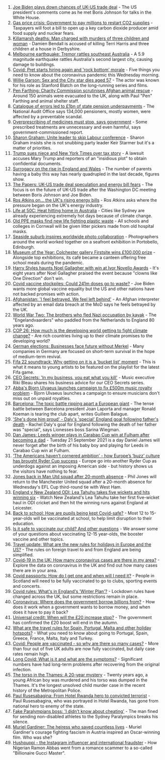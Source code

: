 1. [Joe Biden plays down chances of UK-US trade deal](https://www.bbc.co.uk/news/uk-politics-58646017?at_medium=RSS&at_campaign=KARANGA) - The US president's comments come as he met Boris Johnson for talks in the White House.
2. [Gas price crisis: Government to pay millions to restart CO2 supplies](https://www.bbc.co.uk/news/business-58641394?at_medium=RSS&at_campaign=KARANGA) - Taxpayers will foot a bill to open up a key carbon dioxide producer amid food supply and nuclear fears.
3. [Killamarsh deaths: Man charged with murders of three children and woman](https://www.bbc.co.uk/news/uk-england-derbyshire-58635995?at_medium=RSS&at_campaign=KARANGA) - Damien Bendall is accused of killing Terri Harris and three children at a house in Derbyshire.
4. [Melbourne earthquake: Tremor rattles southeast Australia](https://www.bbc.co.uk/news/world-australia-58646917?at_medium=RSS&at_campaign=KARANGA) - A 5.9 magnitude earthquake rattles Australia's second largest city, causing damage to buildings.
5. [Covid: Pret starts hiring again and 'rock bottom' morale](https://www.bbc.co.uk/news/uk-58643810?at_medium=RSS&at_campaign=KARANGA) - Five things you need to know about the coronavirus pandemic this Wednesday morning.
6. [Willie Garson: Sex and the City star dies aged 57](https://www.bbc.co.uk/news/world-us-canada-58647331?at_medium=RSS&at_campaign=KARANGA) - The actor was known for his role as Stanford Blatch on the long-running series and films.
7. [Pen Farthing: Charity Commission scrutinises Afghan animal rescue](https://www.bbc.co.uk/news/uk-58645719?at_medium=RSS&at_campaign=KARANGA) - Around 150 animals were evacuated to the UK, along with Paul "Pen" Farthing and animal shelter staff.
8. [Catalogue of errors led to £1bn of state pension underpayments](https://www.bbc.co.uk/news/business-58640197?at_medium=RSS&at_campaign=KARANGA) - The National Audit Office says 134,000 pensioners, mostly women, were affected by a preventable scandal.
9. [Overprescribing of medicines must stop, says government](https://www.bbc.co.uk/news/health-58639253?at_medium=RSS&at_campaign=KARANGA) - Some prescribed treatments are unnecessary and even harmful, says government-commissioned report.
10. [Sharon Graham: Unite leader to skip Labour conference](https://www.bbc.co.uk/news/uk-politics-58644894?at_medium=RSS&at_campaign=KARANGA) - Sharon Graham insists she is not snubbing party leader Keir Starmer but it's a matter of priorities.
11. [Trump sues niece and New York Times over tax story](https://www.bbc.co.uk/news/world-us-canada-58630492?at_medium=RSS&at_campaign=KARANGA) - A lawsuit accuses Mary Trump and reporters of an "insidious plot" to obtain confidential documents.
12. [Surrogacy on the rise in England and Wales](https://www.bbc.co.uk/news/uk-58639955?at_medium=RSS&at_campaign=KARANGA) - The number of parents having a baby this way has nearly quadrupled in the last decade, figures show.
13. [The Papers: UK-US trade deal speculation and energy bill fears](https://www.bbc.co.uk/news/blogs-the-papers-58646657?at_medium=RSS&at_campaign=KARANGA) - The focus is on the future of UK-US trade after the Washington DC meeting between Boris Johnson and Joe Biden.
14. [Ros Atkins on... the UK's rising energy bills](https://www.bbc.co.uk/news/world-58644633?at_medium=RSS&at_campaign=KARANGA) - Ros Atkins asks where the pressure began on the UK's energy industry.
15. [Life at 50C: Heat hitting home in Australia](https://www.bbc.co.uk/news/world-australia-58643237?at_medium=RSS&at_campaign=KARANGA) - Cities like Sydney are already experiencing extremely hot days because of climate change.
16. [Old PPE masks find new life fighting plastic waste](https://www.bbc.co.uk/news/science-environment-58638792?at_medium=RSS&at_campaign=KARANGA) - All schools and colleges in Cornwall will be given litter pickers made from old hospital masks.
17. [Seaside suburb inspires worldwide photo collaboration](https://www.bbc.co.uk/news/in-pictures-58545468?at_medium=RSS&at_campaign=KARANGA) - Photographers around the world worked together on a seafront exhibition in Portobello, Edinburgh.
18. [Museum of the Year: Colchester gallery Firstsite wins £100,000 prize](https://www.bbc.co.uk/news/entertainment-arts-58636369?at_medium=RSS&at_campaign=KARANGA) - Alongside top exhibitions, its café became a canteen offering free school meals during the pandemic.
19. [Harry Styles haunts Noel Gallagher with win at Ivor Novello Awards](https://www.bbc.co.uk/news/entertainment-arts-58642759?at_medium=RSS&at_campaign=KARANGA) - It's eight years after Noel Gallagher praised the event because "clowns like One Direction" don't win.
20. [Covid vaccine stockpiles: Could 241m doses go to waste?](https://www.bbc.co.uk/news/world-us-canada-58640297?at_medium=RSS&at_campaign=KARANGA) - Joe Biden wants more global vaccine equality but the US and other nations have not backed promises with action.
21. [Afghanistan: 'I feel betrayed. We feel left behind'](https://www.bbc.co.uk/news/uk-58639895?at_medium=RSS&at_campaign=KARANGA) - An Afghan interpreter affected by an email data breach at the MoD says he feels betrayed by the UK.
22. [World War Two: The brothers who fled Nazi occupation by kayak](https://www.bbc.co.uk/news/uk-england-suffolk-57205877?at_medium=RSS&at_campaign=KARANGA) - The "Engelandvaarders" who paddled from the Netherlands to England 80 years ago.
23. [COP 26: How much is the developing world getting to fight climate change?](https://www.bbc.co.uk/news/57975275?at_medium=RSS&at_campaign=KARANGA) - Are rich countries living up to their climate promises to the developing world?
24. [German elections: Businesses face future without Merkel](https://www.bbc.co.uk/news/58632324?at_medium=RSS&at_campaign=KARANGA) - Many companies in Germany are focused on short-term survival in the hope of medium-term revival.
25. [Fifa 22 soundtrack: Why getting on it is a 'bucket list' moment](https://www.bbc.co.uk/news/newsbeat-58637447?at_medium=RSS&at_campaign=KARANGA) - This is what it means to young artists to be featured on the playlist for the latest Fifa game.
26. [CEO Secrets: 'In my business, you eat what you kill'](https://www.bbc.co.uk/news/business-58598136?at_medium=RSS&at_campaign=KARANGA) - Music executive Riki Bleau shares his business advice for our CEO Secrets series.
27. [Abba's Bjorn Ulvaeus launches campaign to fix £500m music royalty problem](https://www.bbc.co.uk/news/entertainment-arts-58643787?at_medium=RSS&at_campaign=KARANGA) - Bjorn Ulvaeus launches a campaign to ensure musicians don't miss out on unpaid royalties.
28. [Barcelona: The toxic battle ripping apart a European giant](https://www.bbc.co.uk/sport/football/58643421?at_medium=RSS&at_campaign=KARANGA) - The tense battle between Barcelona president Joan Laporta and manager Ronald Koeman is tearing the club apart, writes Guillem Balague.
29. ['She's done him proud' - Daly's 'special' England goal following father's death](https://www.bbc.co.uk/sport/football/58646350?at_medium=RSS&at_campaign=KARANGA) - Rachel Daly's goal for England following the death of her father was "special", says Lionesses boss Sarina Wiegman.
30. [Dan James: Leeds winger plays in Carabao Cup win at Fulham after becoming a dad](https://www.bbc.co.uk/sport/football/58643320?at_medium=RSS&at_campaign=KARANGA) - Tuesday 21 September 2021 is a day Daniel James will never forget after the birth of his baby boy and playing for Leeds in Carabao Cup win at Fulham.
31. [‘The Americans haven’t cornered ambition’ - how Europe’s ‘buzz’ culture has brought Ryder Cup success](https://www.bbc.co.uk/sport/golf/58586293?at_medium=RSS&at_campaign=KARANGA) - Europe go into another Ryder Cup as underdogs against an imposing American side - but history shows us the visitors have nothing to fear.
32. [Jones back in Man Utd squad after 20-month absence](https://www.bbc.co.uk/sport/football/58566906?at_medium=RSS&at_campaign=KARANGA) - Phil Jones will return to the Manchester United squad after a 20-month absence for Wednesday's EFL Cup third-round tie with West Ham.
33. [England v New Zealand ODI: Lea Tahuhu takes five wickets and hits winning six](https://www.bbc.co.uk/sport/av/cricket/58642416?at_medium=RSS&at_campaign=KARANGA) - Watch New Zealand's Lea Tahuhu take her first five-wicket haul in ODI cricket and then hit the winning runs against England at Leicester.
34. [Back to school: How are pupils being kept Covid-safe?](https://www.bbc.co.uk/news/education-51643556?at_medium=RSS&at_campaign=KARANGA) - Most 12 to 15-year-olds will be vaccinated at school, to help limit disruption to their education.
35. [Is it safe to vaccinate our child? And other questions](https://www.bbc.co.uk/news/world-asia-china-51176409?at_medium=RSS&at_campaign=KARANGA) - We answer some of your questions about vaccinating 12-15 year-olds, the booster vaccine and other topics.
36. [Travel update: What are the new rules for holidays in Europe and the US?](https://www.bbc.co.uk/news/explainers-52544307?at_medium=RSS&at_campaign=KARANGA) - The rules on foreign travel to and from England are being simplified.
37. [Covid-19 in the UK: How many coronavirus cases are there in my area?](https://www.bbc.co.uk/news/uk-51768274?at_medium=RSS&at_campaign=KARANGA) - Explore the data on coronavirus in the UK and find out how many cases there are in your area.
38. [Covid passports: How do I get one and when will I need it?](https://www.bbc.co.uk/news/explainers-55718553?at_medium=RSS&at_campaign=KARANGA) - People in Scotland will need to be fully vaccinated to go to clubs, sporting events and concerts.
39. [Covid rules: What's in England's 'Winter Plan'?](https://www.bbc.co.uk/news/explainers-52530518?at_medium=RSS&at_campaign=KARANGA) - Lockdown rules have changed across the UK, but some restrictions remain in place.
40. [Coronavirus: Where does the government borrow billions from?](https://www.bbc.co.uk/news/business-50504151?at_medium=RSS&at_campaign=KARANGA) - How does it work when a government wants to borrow money, and when does it have to pay it back?
41. [Universal credit: When will the £20 increase stop?](https://www.bbc.co.uk/news/uk-41487126?at_medium=RSS&at_campaign=KARANGA) - The government has confirmed the £20 boost will end in the autumn.
42. [What are the travel rules for Spain, Portugal, Malta and other holiday hotspots?](https://www.bbc.co.uk/news/explainers-56997931?at_medium=RSS&at_campaign=KARANGA) - What you need to know about going to Portugal, Spain, Greece, France, Malta, Italy and Turkey.
43. [Covid: People are vaccinated - so why are there so many cases?](https://www.bbc.co.uk/news/health-55045639?at_medium=RSS&at_campaign=KARANGA) - More than four out of five UK adults are now fully vaccinated, but daily case rates remain high.
44. [Long Covid: What is it and what are the symptoms?](https://www.bbc.co.uk/news/health-57833394?at_medium=RSS&at_campaign=KARANGA) - Significant numbers have had long-term problems after recovering from the original infection.
45. [The torso in the Thames: A 20-year mystery](https://www.bbc.co.uk/news/uk-58415046?at_medium=RSS&at_campaign=KARANGA) - Twenty years ago, a young African boy was murdered and his torso was dumped in the Thames. It's the longest unsolved child murder case in the recent history of the Metropolitan Police.
46. [Paul Rusesabagina: From Hotel Rwanda hero to convicted terrorist](https://www.bbc.co.uk/news/world-africa-58604468?at_medium=RSS&at_campaign=KARANGA) - Paul Rusesabagina, who was portrayed in Hotel Rwanda, has gone from national hero to enemy of the state.
47. [Fake Paralympians boss: 'I didn't know about cheating'](https://www.bbc.co.uk/news/stories-58598677?at_medium=RSS&at_campaign=KARANGA) - The man fined for sending non-disabled athletes to the Sydney Paralympics breaks his silence.
48. [Muriel Gardiner: The heiress who saved countless lives](https://www.bbc.co.uk/news/uk-england-london-58399839?at_medium=RSS&at_campaign=KARANGA) - Muriel Gardiner's courage fighting fascism in Austria inspired an Oscar-winning film. Who was she?
49. [Hushpuppi - the Instagram influencer and international fraudster](https://www.bbc.co.uk/news/world-africa-58553109?at_medium=RSS&at_campaign=KARANGA) - How Nigerian Ramon Abbas went from a romance scammer to a so-called "Billionaire Gucci Master".
